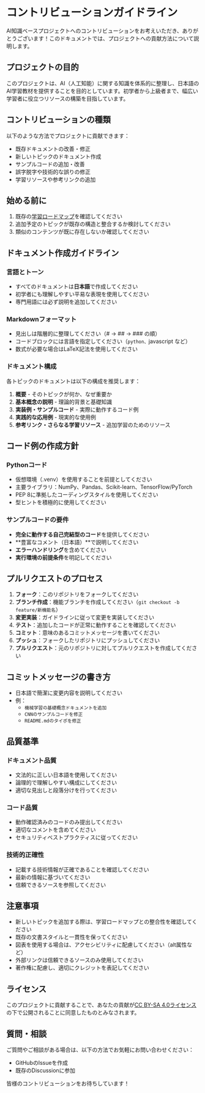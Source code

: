 # コントリビューションガイドライン

AI知識ベースプロジェクトへのコントリビューションをお考えいただき、ありがとうございます！このドキュメントでは、プロジェクトへの貢献方法について説明します。

## プロジェクトの目的

このプロジェクトは、AI（人工知能）に関する知識を体系的に整理し、日本語のAI学習教材を提供することを目的としています。初学者から上級者まで、幅広い学習者に役立つリソースの構築を目指しています。

## コントリビューションの種類

以下のような方法でプロジェクトに貢献できます：

- 既存ドキュメントの改善・修正
- 新しいトピックのドキュメント作成
- サンプルコードの追加・改善
- 誤字脱字や技術的な誤りの修正
- 学習リソースや参考リンクの追加

## 始める前に

1. 既存の[学習ロードマップ](README.md)を確認してください
2. 追加予定のトピックが既存の構造と整合するか検討してください
3. 類似のコンテンツが既に存在しないか確認してください

## ドキュメント作成ガイドライン

### 言語とトーン
- すべてのドキュメントは**日本語**で作成してください
- 初学者にも理解しやすい平易な表現を使用してください
- 専門用語には必ず説明を追加してください

### Markdownフォーマット
- 見出しは階層的に整理してください（# → ## → ### の順）
- コードブロックには言語を指定してください（```python、```javascript など）
- 数式が必要な場合はLaTeX記法を使用してください

### ドキュメント構成
各トピックのドキュメントは以下の構成を推奨します：

1. **概要** - そのトピックが何か、なぜ重要か
2. **基本概念の説明** - 理論的背景と基礎知識
3. **実装例・サンプルコード** - 実際に動作するコード例
4. **実践的な応用例** - 現実的な使用例
5. **参考リンク・さらなる学習リソース** - 追加学習のためのリソース

## コード例の作成方針

### Pythonコード
- 仮想環境（.venv）を使用することを前提としてください
- 主要ライブラリ：NumPy、Pandas、Scikit-learn、TensorFlow/PyTorch
- PEP 8に準拠したコーディングスタイルを使用してください
- 型ヒントを積極的に使用してください

### サンプルコードの要件
- **完全に動作する自己完結型のコード**を提供してください
- **豊富なコメント（日本語）**で説明してください
- **エラーハンドリング**を含めてください
- **実行環境の前提条件**を明記してください

## プルリクエストのプロセス

1. **フォーク**：このリポジトリをフォークしてください
2. **ブランチ作成**：機能ブランチを作成してください（`git checkout -b feature/新機能名`）
3. **変更実装**：ガイドラインに従って変更を実装してください
4. **テスト**：追加したコードが正常に動作することを確認してください
5. **コミット**：意味のあるコミットメッセージを書いてください
6. **プッシュ**：フォークしたリポジトリにプッシュしてください
7. **プルリクエスト**：元のリポジトリに対してプルリクエストを作成してください

## コミットメッセージの書き方

- 日本語で簡潔に変更内容を説明してください
- 例：
  - `機械学習の基礎概念ドキュメントを追加`
  - `CNNのサンプルコードを修正`
  - `README.mdのタイポを修正`

## 品質基準

### ドキュメント品質
- 文法的に正しい日本語を使用してください
- 論理的で理解しやすい構成にしてください
- 適切な見出しと段落分けを行ってください

### コード品質
- 動作確認済みのコードのみ提出してください
- 適切なコメントを含めてください
- セキュリティベストプラクティスに従ってください

### 技術的正確性
- 記載する技術情報が正確であることを確認してください
- 最新の情報に基づいてください
- 信頼できるソースを参照してください

## 注意事項

- 新しいトピックを追加する際は、学習ロードマップとの整合性を確認してください
- 既存の文書スタイルと一貫性を保ってください
- 図表を使用する場合は、アクセシビリティに配慮してください（alt属性など）
- 外部リンクは信頼できるソースのみ使用してください
- 著作権に配慮し、適切にクレジットを表記してください

## ライセンス

このプロジェクトに貢献することで、あなたの貢献が[CC BY-SA 4.0ライセンス](LICENSE)の下で公開されることに同意したものとみなされます。

## 質問・相談

ご質問やご相談がある場合は、以下の方法でお気軽にお問い合わせください：

- GitHubのIssueを作成
- 既存のDiscussionに参加

皆様のコントリビューションをお待ちしています！